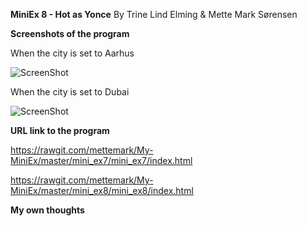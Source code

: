 **MiniEx 8 - Hot as Yonce** By Trine Lind Elming & Mette Mark Sørensen



**Screenshots of the program**

When the city is set to Aarhus

![ScreenShot](https://github.com/mettemark/My-MiniEx/blob/master/mini_ex8/Sk%C3%A6rmbillede%202018-04-05%20kl.%2012.50.56.png)





When the city is set to Dubai

![ScreenShot](https://github.com/mettemark/My-MiniEx/blob/master/mini_ex8/Sk%C3%A6rmbillede%202018-04-05%20kl.%2012.54.24.png)




**URL link to the program**

https://rawgit.com/mettemark/My-MiniEx/master/mini_ex7/mini_ex7/index.html

https://rawgit.com/mettemark/My-MiniEx/master/mini_ex8/mini_ex8/index.html


**My own thoughts**
